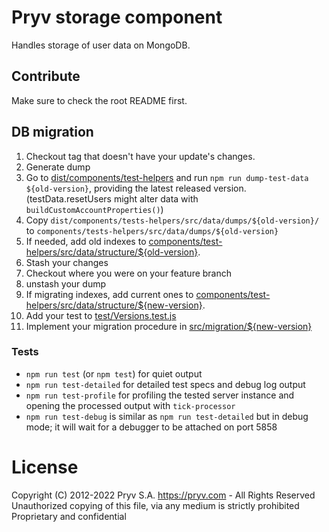 # Pryv storage component

Handles storage of user data on MongoDB.


## Contribute

Make sure to check the root README first.

## DB migration

1. Checkout tag that doesn't have your update's changes.
2. Generate dump
  1. Go to [dist/components/test-helpers](../test-helpers) and run `npm run dump-test-data ${old-version}`, providing the latest released version. (testData.resetUsers might alter data with `buildCustomAccountProperties()`)
  2. Copy `dist/components/tests-helpers/src/data/dumps/${old-version}/` to `components/tests-helpers/src/data/dumps/${old-version}`
  3. If needed, add old indexes to [components/test-helpers/src/data/structure/${old-version}](../test-helpers/src/structure/).
  4. Stash your changes
  5. Checkout where you were on your feature branch
  6. unstash your dump
2. If migrating indexes, add current ones to [components/test-helpers/src/data/structure/${new-version}](../test-helpers/src/structure/).
3. Add your test to [test/Versions.test.js](test/Versions.test.js)
4. Implement your migration procedure in [src/migration/${new-version}](src/migration/)

### Tests

- `npm run test` (or `npm test`) for quiet output
- `npm run test-detailed` for detailed test specs and debug log output
- `npm run test-profile` for profiling the tested server instance and opening the processed output with `tick-processor`
- `npm run test-debug` is similar as `npm run test-detailed` but in debug mode; it will wait for a debugger to be attached on port 5858



# License
Copyright (C) 2012-2022 Pryv S.A. https://pryv.com - All Rights Reserved
Unauthorized copying of this file, via any medium is strictly prohibited
Proprietary and confidential